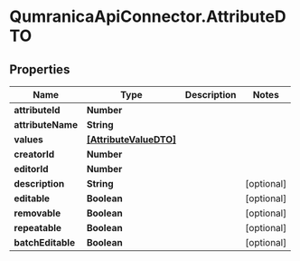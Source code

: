 # QumranicaApiConnector.AttributeDTO

## Properties

Name | Type | Description | Notes
------------ | ------------- | ------------- | -------------
**attributeId** | **Number** |  | 
**attributeName** | **String** |  | 
**values** | [**[AttributeValueDTO]**](AttributeValueDTO.md) |  | 
**creatorId** | **Number** |  | 
**editorId** | **Number** |  | 
**description** | **String** |  | [optional] 
**editable** | **Boolean** |  | [optional] 
**removable** | **Boolean** |  | [optional] 
**repeatable** | **Boolean** |  | [optional] 
**batchEditable** | **Boolean** |  | [optional] 


